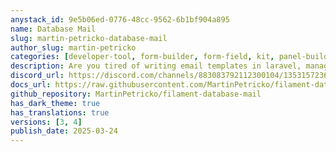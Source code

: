 ```yaml
---
anystack_id: 9e5b06ed-0776-48cc-9562-6b1bf904a895
name: Database Mail
slug: martin-petricko-database-mail
author_slug: martin-petricko
categories: [developer-tool, form-builder, form-field, kit, panel-builder]
description: Are you tired of writing email templates in laravel, managing all translations and editing them always when something changes? Well not anymore! Let your clients manage them in filament panel and call it a feature!
discord_url: https://discord.com/channels/883083792112300104/1353157236905611476
docs_url: https://raw.githubusercontent.com/MartinPetricko/filament-database-mail-docs/refs/heads/main/README.md
github_repository: MartinPetricko/filament-database-mail
has_dark_theme: true
has_translations: true
versions: [3, 4]
publish_date: 2025-03-24
---
```

